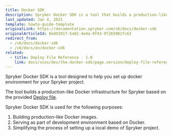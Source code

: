 ```yaml
---
title: Docker SDK
description: Spryker Docker SDK is a tool that builds a production-like Docker infrustructure for Spryker.
last_updated: Jan 4, 2021
template: howto-guide-template
originalLink: https://documentation.spryker.com/v6/docs/docker-sdk
originalArticleId: 8ed91017-5a02-4e4a-9f43-9f265981fc63
redirect_from:
  - /v6/docs/docker-sdk
  - /v6/docs/en/docker-sdk
related:
  - title: Deploy File Reference - 1.0
    link: docs/scos/dev/the-docker-sdk/page.version/deploy-file-reference-1.0.html
---
```


Spryker Docker SDK is a tool designed to help you set up docker environment for your Spryker project.

The tool builds a production-like Docker infrastructure for Spryker based on the provided [Deploy file](/docs/scos/dev/the-docker-sdk/{{page.version}}/deploy-file/deploy-file-reference-1.0.html).

Spryker Docker SDK is used for the following purposes:

1. Building production-like Docker images.
2. Serving as part of development environment based on Docker.
3. Simplifying the process of setting up a local demo of Spryker project.

